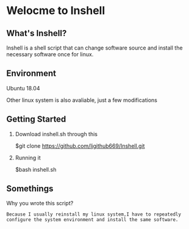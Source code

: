  # Welocme to Inshell
 
 ## What's Inshell?
 Inshell is a shell script that can change software source and install the necessary software once for linux. 

## Environment
   Ubuntu 18.04

   Other linux system is also avaliable, just a few modifications

## Getting Started

1. Download inshell.sh through this

    $git clone https://github.com/ljgithub669/Inshell.git

2. Running it

    $bash inshell.sh

## Somethings

Why you wrote this script?

    Because I usually reinstall my linux system,I have to repeatedly configure the system environment and install the same software.


